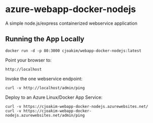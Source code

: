 # azure-webapp-docker-nodejs

A simple node.js/express containerized webservice application


## Running the App Locally

```
docker run -d -p 80:3000 cjoakim/webapp-docker-nodejs:latest 
```

Point your browser to:
```
http://localhost
```

Invoke the one webservice endpoint:
```
curl -v http://localhost/admin/ping
```

Deploy to an Azure Linux/Docker App Service:
```
curl -v https://cjoakim-webapp-docker-nodejs.azurewebsites.net/
curl -v https://cjoakim-webapp-docker-nodejs.azurewebsites.net/admin/ping
```